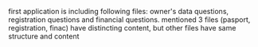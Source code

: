 first application is including following files: owner's data questions, registration questions and financial questions. 
mentioned 3 files (pasport, registration, finac) have distincting content, 
but other files have same structure and content
